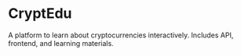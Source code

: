 # CryptEdu
A platform to learn about cryptocurrencies interactively.
Includes API, frontend, and learning materials.